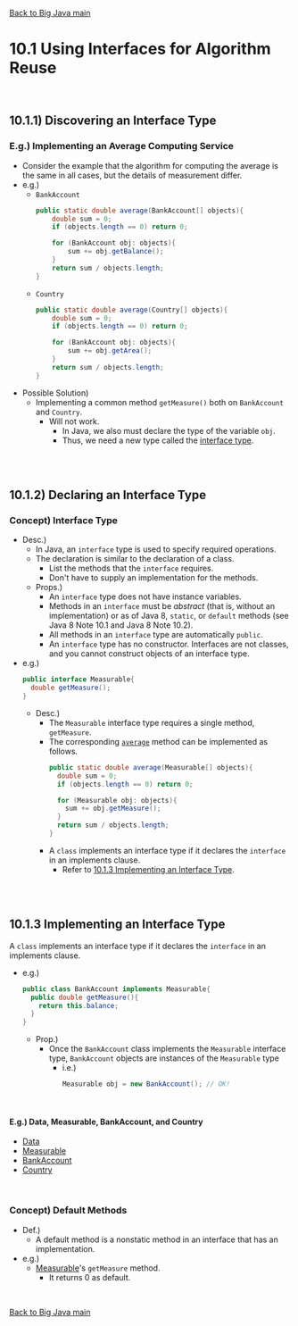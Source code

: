 [Back to Big Java main](../../../main.md)

# 10.1 Using Interfaces for Algorithm Reuse

<br>

## 10.1.1) Discovering an Interface Type
### E.g.) Implementing an Average Computing Service
- Consider the example that the algorithm for computing the average is the same in all cases, but the details of measurement differ.
- e.g.)
  - `BankAccount`
    ```java
    public static double average(BankAccount[] objects){
        double sum = 0;
        if (objects.length == 0) return 0;

        for (BankAccount obj: objects){
            sum += obj.getBalance();
        }
        return sum / objects.length;
    }
    ```
  - `Country`
    ```java
    public static double average(Country[] objects){
        double sum = 0;
        if (objects.length == 0) return 0;

        for (BankAccount obj: objects){
            sum += obj.getArea();
        }
        return sum / objects.length;
    }
    ```
- Possible Solution)
  - Implementing a common method `getMeasure()` both on `BankAccount` and `Country`.
    - Will not work.
      - In Java, we also must declare the type of the variable `obj`.
      - Thus, we need a new type called the [interface type]().

<br><br>

## 10.1.2) Declaring an Interface Type
### Concept) Interface Type
- Desc.)
  - In Java, an `interface` type is used to specify required operations. 
  - The declaration is similar to the declaration of a class.
    - List the methods that the `interface` requires.
    - Don't have to supply an implementation for the methods.
  - Props.)
    - An `interface` type does not have instance variables. 
    - Methods in an `interface` must be *abstract* (that is, without an implementation) or as of Java 8, `static`, or `default` methods (see Java 8 Note 10.1 and Java 8 Note 10.2).
    - All methods in an `interface` type are automatically `public`.
    - An `interface` type has no constructor. Interfaces are not classes, and you cannot construct objects of an interface type.
- e.g.)
  ```java
  public interface Measurable{
    double getMeasure();
  }
  ```
  - Desc.)
    - The `Measurable` interface type requires a single method, `getMeasure`.
    - The corresponding [`average`](#eg-implementing-an-average-computing-service) method can be implemented as follows.
      ```java
      public static double average(Measurable[] objects){
        double sum = 0;
        if (objects.length == 0) return 0;

        for (Measurable obj: objects){
          sum += obj.getMeasure();
        }
        return sum / objects.length;
      }
      ```
    - A `class` implements an interface type if it declares the `interface` in an implements clause.
      - Refer to [10.1.3 Implementing an Interface Type](#1013-implementing-an-interface-type).

<br><br>

## 10.1.3 Implementing an Interface Type
A `class` implements an interface type if it declares the `interface` in an implements clause.
- e.g.)
  ```java
  public class BankAccount implements Measurable{
    public double getMeasure(){
      return this.balance;
    }
  }
  ```
  - Prop.)
    - Once the `BankAccount` class implements the `Measurable` interface type, `BankAccount` objects are instances of the `Measurable` type
      - i.e.)
        ```java
        Measurable obj = new BankAccount(); // OK!
        ```

<br>

#### E.g.) Data, Measurable, BankAccount, and Country
- [Data](../../../src/ch_10/objects/Measurable/Data.java)
- [Measurable](../../../src/ch_10/objects/Measurable/Measurable.java)
- [BankAccount](../../../src/ch_10/objects/Measurable/BankAccount.java)
- [Country](../../../src/ch_10/objects/Measurable/Country.java)

<br>

### Concept) Default Methods
- Def.)
  - A default method is a nonstatic method in an interface that has an implementation.
- e.g.)
  - [Measurable](../../../src/ch_10/objects/Measurable/Measurable.java)'s `getMeasure` method.
    - It returns 0 as default.


<br>

[Back to Big Java main](../../../main.md)